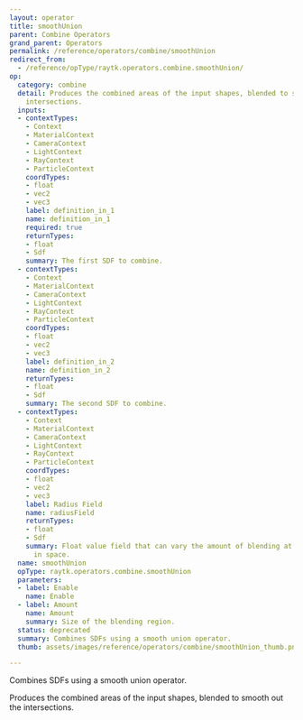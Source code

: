 ```yaml
---
layout: operator
title: smoothUnion
parent: Combine Operators
grand_parent: Operators
permalink: /reference/operators/combine/smoothUnion
redirect_from:
  - /reference/opType/raytk.operators.combine.smoothUnion/
op:
  category: combine
  detail: Produces the combined areas of the input shapes, blended to smooth out the
    intersections.
  inputs:
  - contextTypes:
    - Context
    - MaterialContext
    - CameraContext
    - LightContext
    - RayContext
    - ParticleContext
    coordTypes:
    - float
    - vec2
    - vec3
    label: definition_in_1
    name: definition_in_1
    required: true
    returnTypes:
    - float
    - Sdf
    summary: The first SDF to combine.
  - contextTypes:
    - Context
    - MaterialContext
    - CameraContext
    - LightContext
    - RayContext
    - ParticleContext
    coordTypes:
    - float
    - vec2
    - vec3
    label: definition_in_2
    name: definition_in_2
    returnTypes:
    - float
    - Sdf
    summary: The second SDF to combine.
  - contextTypes:
    - Context
    - MaterialContext
    - CameraContext
    - LightContext
    - RayContext
    - ParticleContext
    coordTypes:
    - float
    - vec2
    - vec3
    label: Radius Field
    name: radiusField
    returnTypes:
    - float
    - Sdf
    summary: Float value field that can vary the amount of blending at different points
      in space.
  name: smoothUnion
  opType: raytk.operators.combine.smoothUnion
  parameters:
  - label: Enable
    name: Enable
  - label: Amount
    name: Amount
    summary: Size of the blending region.
  status: deprecated
  summary: Combines SDFs using a smooth union operator.
  thumb: assets/images/reference/operators/combine/smoothUnion_thumb.png

---
```



Combines SDFs using a smooth union operator.

Produces the combined areas of the input shapes, blended to smooth out the intersections.